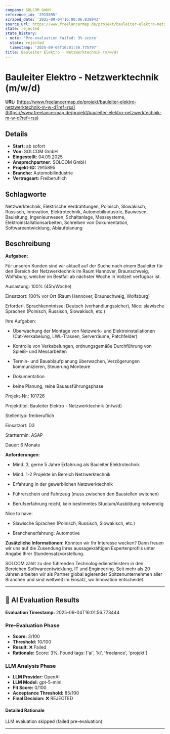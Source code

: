 ```yaml
---
company: SOLCOM GmbH
reference_id: '2915895'
scraped_date: '2025-09-04T16:00:06.838943'
source_url: https://www.freelancermap.de/projekt/bauleiter-elektro-netzwerktechnik-m-w-d?ref=rss
state: rejected
state_history:
- note: 'Pre-evaluation failed: 3% score'
  state: rejected
  timestamp: '2025-09-04T16:01:56.775797'
title: Bauleiter Elektro - Netzwerktechnik (m/w/d)
---
```



# Bauleiter Elektro - Netzwerktechnik (m/w/d)
**URL:** [https://www.freelancermap.de/projekt/bauleiter-elektro-netzwerktechnik-m-w-d?ref=rss](https://www.freelancermap.de/projekt/bauleiter-elektro-netzwerktechnik-m-w-d?ref=rss)
## Details
- **Start:** ab sofort
- **Von:** SOLCOM GmbH
- **Eingestellt:** 04.09.2025
- **Ansprechpartner:** SOLCOM GmbH
- **Projekt-ID:** 2915895
- **Branche:** Automobilindustrie
- **Vertragsart:** Freiberuflich

## Schlagworte
Netzwerktechnik, Elektrische Verdrahtungen, Polnisch, Slowakisch, Russisch, Innovation, Elektrotechnik, Automobilindustrie, Bauwesen, Bauleitung, Ingenieurwesen, Schaltanlage, Messsysteme, Elektroinstallationsarbeiten, Schreiben von Dokumentation, Softwareentwicklung, Ablaufplanung

## Beschreibung
**Aufgaben:**

Für unseren Kunden sind wir aktuell auf der Suche nach einem Bauleiter für den Bereich der Netzwerktechnik im Raum Hannover, Braunschweig, Wolfsburg, welcher im Bestfall ab nächster Woche in Vollzeit verfügbar ist.

Auslastung: 100% (45h/Woche)

Einsatzort: 100% vor Ort (Raum Hannover, Braunschweig, Wolfsburg)

Erforderl. Sprachkenntnisse: Deutsch (verhandlungssicher), Nice: slawische Sprachen (Polnisch, Russisch, Slowakisch, etc.)

Ihre Aufgaben:

+ Überwachung der Montage von Netzwerk- und Elektroinstallationen (Cat-Verkabelung, LWL-Trassen, Serverräume, Patchfelder)

+ Kontrolle von Verkabelungen, ordnungsgemäße Durchführung von Spleiß- und Messarbeiten

+ Termin- und Bauablaufplanung überwachen, Verzögerungen kommunizieren, Steuerung Monteure

+ Dokumentation

+ keine Planung, reine Bauausführungsphase

Projekt-Nr.:
101726

Projekttitel:
Bauleiter Elektro - Netzwerktechnik (m/w/d)

Stellentyp:
freiberuflich

Einsatzort:
D3

Starttermin:
ASAP

Dauer:
6 Monate

**Anforderungen:**

+ Mind. 3, gerne 5 Jahre Erfahrung als Bauleiter Elektrotechnik

+ Mind. 1-2 Projekte im Bereich Netzwerktechnik

+ Erfahrung in der gewerblichen Netzwerktechnik

+ Führerschein und Fahrzeug (muss zwischen den Baustellen switchen)

+ Berufserfahrung reicht, kein bestimmtes Studium/Ausbildung notwendig

Nice to have:

+ Slawische Sprachen (Polnisch, Russisch, Slowakisch, etc.)

+ Branchenerfahrung: Automotive

**Zusätzliche Informationen:**
Konnten wir Ihr Interesse wecken? Dann freuen wir uns auf die Zusendung Ihres aussagekräftigen Expertenprofils unter Angabe Ihrer Stundensatzvorstellung.

SOLCOM zählt zu den führenden Technologiedienstleistern in den Bereichen Softwareentwicklung, IT und Engineering. Seit mehr als 20 Jahren arbeiten wir als Partner global agierender Spitzenunternehmen aller Branchen und sind weltweit im Einsatz, wo Innovation entscheidet.

---

## 🤖 AI Evaluation Results

**Evaluation Timestamp:** 2025-09-04T16:01:56.773444

### Pre-Evaluation Phase
- **Score:** 3/100
- **Threshold:** 10/100
- **Result:** ❌ Failed
- **Rationale:** Score: 3%. Found tags: ['ai', 'ki', 'freelance', 'projekt']

### LLM Analysis Phase
- **LLM Provider:** OpenAI
- **LLM Model:** gpt-5-mini
- **Fit Score:** 0/100
- **Acceptance Threshold:** 85/100
- **Final Decision:** ❌ REJECTED

#### Detailed Rationale
LLM evaluation skipped (failed pre-evaluation)

---
